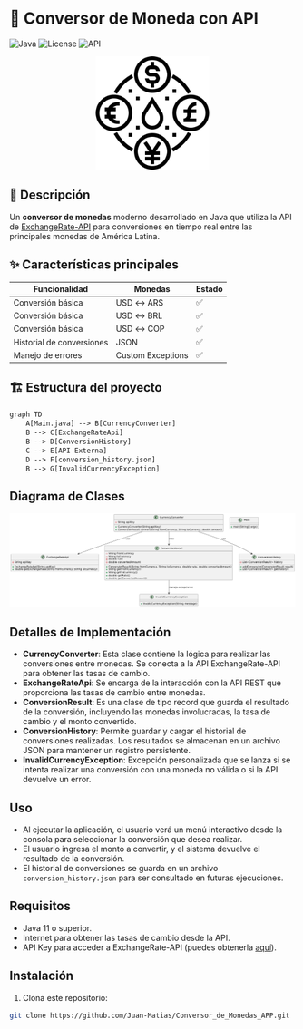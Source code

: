 # 💱 Conversor de Moneda con API

![Java](https://img.shields.io/badge/Java-17%2B-blue?logo=java)
![License](https://img.shields.io/badge/License-MIT-green)
![API](https://img.shields.io/badge/API-ExchangeRate--API-orange)


<div align="center">
  <img src="https://github.com/Juan-Matias/Conversor_de_Monedas_APP/blob/39921214acd9031fca22cabf3deeac0d6a961777/src/Resource/currency-exchange.svg" width="200" alt="Icono conversor">
</div>

## 📝 Descripción
Un **conversor de monedas** moderno desarrollado en Java que utiliza la API de [ExchangeRate-API](https://www.exchangerate-api.com/) para conversiones en tiempo real entre las principales monedas de América Latina.

## ✨ Características principales
| Funcionalidad | Monedas | Estado |
|--------------|---------|--------|
| Conversión básica | USD ↔ ARS | ✅ |
| Conversión básica | USD ↔ BRL | ✅ |
| Conversión básica | USD ↔ COP | ✅ |
| Historial de conversiones | JSON | ✅ |
| Manejo de errores | Custom Exceptions | ✅ |

## 🏗 Estructura del proyecto

```mermaid
graph TD
    A[Main.java] --> B[CurrencyConverter]
    B --> C[ExchangeRateApi]
    B --> D[ConversionHistory]
    C --> E[API Externa]
    D --> F[conversion_history.json]
    B --> G[InvalidCurrencyException]
```

## Diagrama de Clases
![Diagrama UML](https://github.com/Juan-Matias/Conversor_de_Monedas_APP/blob/fdf3869fe8262bca14ee16d82aa3a31251c99e22/src/Resource/Diagrama_de_clases.png)

## Detalles de Implementación
- **CurrencyConverter**: Esta clase contiene la lógica para realizar las conversiones entre monedas. Se conecta a la API ExchangeRate-API para obtener las tasas de cambio.
- **ExchangeRateApi**: Se encarga de la interacción con la API REST que proporciona las tasas de cambio entre monedas.
- **ConversionResult**: Es una clase de tipo record que guarda el resultado de la conversión, incluyendo las monedas involucradas, la tasa de cambio y el monto convertido.
- **ConversionHistory**: Permite guardar y cargar el historial de conversiones realizadas. Los resultados se almacenan en un archivo JSON para mantener un registro persistente.
- **InvalidCurrencyException**: Excepción personalizada que se lanza si se intenta realizar una conversión con una moneda no válida o si la API devuelve un error.

## Uso
- Al ejecutar la aplicación, el usuario verá un menú interactivo desde la consola para seleccionar la conversión que desea realizar.
- El usuario ingresa el monto a convertir, y el sistema devuelve el resultado de la conversión.
- El historial de conversiones se guarda en un archivo `conversion_history.json` para ser consultado en futuras ejecuciones.

## Requisitos
- Java 11 o superior.
- Internet para obtener las tasas de cambio desde la API.
- API Key para acceder a ExchangeRate-API (puedes obtenerla [aquí](https://www.exchangerate-api.com/)).

## Instalación
1. Clona este repositorio:
```bash
git clone https://github.com/Juan-Matias/Conversor_de_Monedas_APP.git
